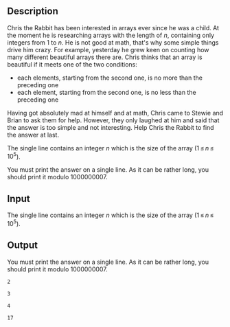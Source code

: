 ## Description

<div><p>Chris the Rabbit has been interested in arrays ever since he was a child. At the moment he is researching arrays with the length of <span class="tex-span"><i>n</i></span>, containing only integers from <span class="tex-span">1</span> to <span class="tex-span"><i>n</i></span>. He is not good at math, that's why some simple things drive him crazy. For example, yesterday he grew keen on counting how many different beautiful arrays there are. Chris thinks that an array is beautiful if it meets one of the two conditions: </p><ul> <li> each elements, starting from the second one, is no more than the preceding one </li><li> each element, starting from the second one, is no less than the preceding one </li></ul><p>Having got absolutely mad at himself and at math, Chris came to Stewie and Brian to ask them for help. However, they only laughed at him and said that the answer is too simple and not interesting. Help Chris the Rabbit to find the answer at last.</p></div><div class="input-specification"><p>The single line contains an integer <span class="tex-span"><i>n</i></span> which is the size of the array (<span class="tex-span">1 ≤ <i>n</i> ≤ 10<sup class="upper-index">5</sup></span>).</p></div><div class="output-specification"><p>You must print the answer on a single line. As it can be rather long, you should print it modulo <span class="tex-span">1000000007</span>.</p></div>

## Input

<p>The single line contains an integer <span class="tex-span"><i>n</i></span> which is the size of the array (<span class="tex-span">1 ≤ <i>n</i> ≤ 10<sup class="upper-index">5</sup></span>).</p>

## Output

<p>You must print the answer on a single line. As it can be rather long, you should print it modulo <span class="tex-span">1000000007</span>.</p>





```input1
2

```




```input2
3

```




```output1
4

```




```output2
17

```


